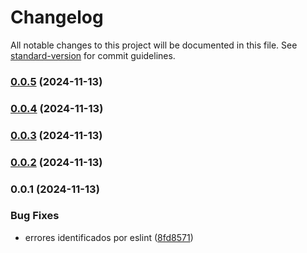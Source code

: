 # Changelog

All notable changes to this project will be documented in this file. See [standard-version](https://github.com/conventional-changelog/standard-version) for commit guidelines.

### [0.0.5](https://github.com/Acalix-unicah/Web/compare/v0.0.4...v0.0.5) (2024-11-13)

### [0.0.4](https://github.com/Acalix-unicah/Web/compare/v0.0.3...v0.0.4) (2024-11-13)

### [0.0.3](https://github.com/Acalix-unicah/Web/compare/v0.0.2...v0.0.3) (2024-11-13)

### [0.0.2](https://github.com/Acalix-unicah/Web/compare/v0.0.1...v0.0.2) (2024-11-13)

### 0.0.1 (2024-11-13)


### Bug Fixes

* errores identificados por eslint ([8fd8571](https://github.com/Acalix-unicah/Web/commit/8fd85716db8643237b5a3afc826a3a7e12cd956d))
